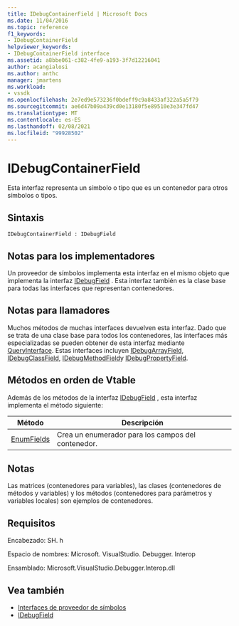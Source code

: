 ```yaml
---
title: IDebugContainerField | Microsoft Docs
ms.date: 11/04/2016
ms.topic: reference
f1_keywords:
- IDebugContainerField
helpviewer_keywords:
- IDebugContainerField interface
ms.assetid: a8bbe061-c382-4fe9-a193-3f7d12216041
author: acangialosi
ms.author: anthc
manager: jmartens
ms.workload:
- vssdk
ms.openlocfilehash: 2e7ed9e573236f0bdeff9c9a8433af322a5a5f79
ms.sourcegitcommit: ae6d47b09a439cd0e13180f5e89510e3e347fd47
ms.translationtype: MT
ms.contentlocale: es-ES
ms.lasthandoff: 02/08/2021
ms.locfileid: "99928502"
---
```

# <a name="idebugcontainerfield"></a>IDebugContainerField
Esta interfaz representa un símbolo o tipo que es un contenedor para otros símbolos o tipos.

## <a name="syntax"></a>Sintaxis

```
IDebugContainerField : IDebugField
```

## <a name="notes-for-implementers"></a>Notas para los implementadores
 Un proveedor de símbolos implementa esta interfaz en el mismo objeto que implementa la interfaz [IDebugField](../../../extensibility/debugger/reference/idebugfield.md) . Esta interfaz también es la clase base para todas las interfaces que representan contenedores.

## <a name="notes-for-callers"></a>Notas para llamadores
 Muchos métodos de muchas interfaces devuelven esta interfaz. Dado que se trata de una clase base para todos los contenedores, las interfaces más especializadas se pueden obtener de esta interfaz mediante [QueryInterface](/cpp/atl/queryinterface). Estas interfaces incluyen [IDebugArrayField](../../../extensibility/debugger/reference/idebugarrayfield.md), [IDebugClassField](../../../extensibility/debugger/reference/idebugclassfield.md), [IDebugMethodField](../../../extensibility/debugger/reference/idebugmethodfield.md)y [IDebugPropertyField](../../../extensibility/debugger/reference/idebugpropertyfield.md).

## <a name="methods-in-vtable-order"></a>Métodos en orden de Vtable
 Además de los métodos de la interfaz [IDebugField](../../../extensibility/debugger/reference/idebugfield.md) , esta interfaz implementa el método siguiente:

|Método|Descripción|
|------------|-----------------|
|[EnumFields](../../../extensibility/debugger/reference/idebugcontainerfield-enumfields.md)|Crea un enumerador para los campos del contenedor.|

## <a name="remarks"></a>Notas
 Las matrices (contenedores para variables), las clases (contenedores de métodos y variables) y los métodos (contenedores para parámetros y variables locales) son ejemplos de contenedores.

## <a name="requirements"></a>Requisitos
 Encabezado: SH. h

 Espacio de nombres: Microsoft. VisualStudio. Debugger. Interop

 Ensamblado: Microsoft.VisualStudio.Debugger.Interop.dll

## <a name="see-also"></a>Vea también
- [Interfaces de proveedor de símbolos](../../../extensibility/debugger/reference/symbol-provider-interfaces.md)
- [IDebugField](../../../extensibility/debugger/reference/idebugfield.md)
